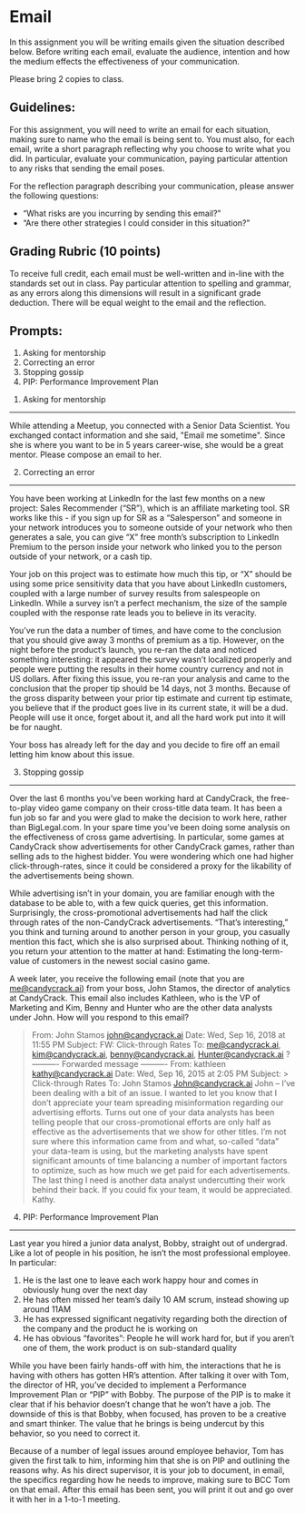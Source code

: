 Email
========

In this assignment you will be writing emails given the situation described below. Before writing each email, evaluate the audience, intention and how the medium effects the effectiveness of your communication.

Please bring 2 copies to class.

Guidelines:
-----

For this assignment, you will need to write an email for each situation, making sure to name who the email is being sent to. You must also, for each email, write a short paragraph reflecting why you choose to write what you did. In particular, evaluate your communication, paying particular attention to any risks that sending the email poses.

For the reflection paragraph describing your communication, please answer the following questions: 

- “What risks are you incurring by sending this email?” 
- “Are there other strategies I could consider in this situation?” 

Grading Rubric (10 points)
-------

To receive full credit, each email must be well-written and in-line with the standards set out in class. Pay particular attention to spelling and grammar, as any errors along this dimensions will result in a significant grade deduction. There will be equal weight to the email and the reflection.

Prompts:
-----

1. Asking for mentorship
2. Correcting an error
3. Stopping gossip
4. PIP: Performance Improvement Plan

1) Asking for mentorship
---------

While attending a Meetup, you connected with a Senior Data Scientist. You exchanged contact information and she said, "Email me sometime". Since she is where you want to be in 5 years career-wise, she would be a great mentor. Please compose an email to her.

2) Correcting an error
--------

You have been working at LinkedIn for the last few months on a new project: Sales Recommender (“SR”), which is an affiliate marketing tool. SR works like this - if you sign up for SR as a “Salesperson” and someone in your network introduces you to someone outside of your network who then generates a sale, you can give “X” free month’s subscription to LinkedIn Premium to the person inside your network who linked you to the person outside of your network, or a cash tip.

Your job on this project was to estimate how much this tip, or “X” should be using some price sensitivity data that you have about LinkedIn customers, coupled with a large number of survey results from salespeople on LinkedIn. While a survey isn’t a perfect mechanism, the size of the sample coupled with the response rate leads you to believe in its veracity.

You’ve run the data a number of times, and have come to the conclusion that you should give away 3 months of premium as a tip. However, on the night before the product’s launch, you re-ran the data and noticed something interesting: it appeared the survey wasn’t localized properly and people were putting the results in their home country currency and not in US dollars. After fixing this issue, you re-ran your analysis and came to the conclusion that the proper tip should be 14 days, not 3 months. Because of the gross disparity between your prior tip estimate and current tip estimate, you believe that if the product goes live in its current state, it will be a dud. People will use it once, forget about it, and all the hard work put into it will be for naught.

Your boss has already left for the day and you decide to fire off an email letting him know about this issue.

3) Stopping gossip
------

Over the last 6 months you’ve been working hard at CandyCrack, the free-to-play video game company on their cross-title data team. It has been a fun job so far and you were glad to make the decision to work here, rather than BigLegal.com. In your spare time you’ve been doing some analysis on the effectiveness of cross game advertising. In particular, some games at CandyCrack show advertisements for other CandyCrack games, rather than selling ads to the highest bidder. You were wondering which one had higher click-through-rates, since it could be considered a proxy for the likability of the advertisements being shown.

While advertising isn’t in your domain, you are familiar enough with the database to be able to, with a few quick queries, get this information. Surprisingly, the cross-promotional advertisements had half the click through rates of the non-CandyCrack advertisements. “That’s interesting,” you think and turning around to another person in your group, you casually mention this fact, which she is also surprised about. Thinking nothing of it, you return your attention to the matter at hand: Estimating the long-term-value of customers in the newest social casino game.

A week later, you receive the following email (note that you are me@candycrack.ai) from your boss, John Stamos, the director of analytics at CandyCrack. This email also includes Kathleen, who is the VP of Marketing and Kim, Benny and Hunter who are the other data analysts under John. How will you respond to this email?

> From: John Stamos <john@candycrack.ai>
> Date: Wed, Sep 16, 2018 at 11:55 PM
> Subject: FW: Click-through Rates
> To: me@candycrack.ai, kim@candycrack.ai, benny@candycrack.ai, Hunter@candycrack.ai
> ?
> ———- Forwarded message ———- From: kathleen <kathy@candycrack.ai> Date: Wed, Sep 16, 2015 at 2:05 PM Subject: > Click-through Rates
> To: John Stamos <John@candycrack.ai>
> John –
> I’ve been dealing with a bit of an issue. I wanted to let you know that I don’t appreciate your team spreading misinformation regarding our advertising efforts. Turns out one of your data analysts has been telling people that our cross-promotional efforts are only half as effective as the advertisements that we show for other titles. I’m not sure where this information came from and what, so-called “data” your data-team is using, but the marketing analysts have spent significant amounts of time balancing a number of important factors to optimize, such as how much we get paid for each advertisements. The last thing I need is another data analyst undercutting their work behind their back.
> If you could fix your team, it would be appreciated.
> Kathy.

4) PIP: Performance Improvement Plan
------

Last year you hired a junior data analyst, Bobby, straight out of undergrad. Like a lot of people in his position, he isn’t the most professional employee. In particular:

1. He is the last one to leave each work happy hour and comes in obviously hung over the next day
2. He has often missed her team’s daily 10 AM scrum, instead showing up around 11AM
3. He has expressed significant negativity regarding both the direction of the company and the product he is working on
4. He has obvious “favorites”: People he will work hard for, but if you aren’t one of them, the work product is on sub-standard quality

While you have been fairly hands-off with him, the interactions that he is having with others has gotten HR’s attention. After talking it over with Tom, the director of HR, you’ve decided to implement a Performance Improvement Plan or “PIP” with Bobby. The purpose of the PIP is to make it clear that if his behavior doesn’t change that he won’t have a job. The downside of this is that Bobby, when focused, has proven to be a creative and smart thinker. The value that he brings is being undercut by this behavior, so you need to correct it.

Because of a number of legal issues around employee behavior, Tom has given the first talk to him, informing him that she is on PIP and outlining the reasons why. As his direct supervisor, it is your job to document, in email, the specifics regarding how he needs to improve, making sure to BCC Tom on that email. After this email has been sent, you will print it out and go over it with her in a 1-to-1 meeting.
